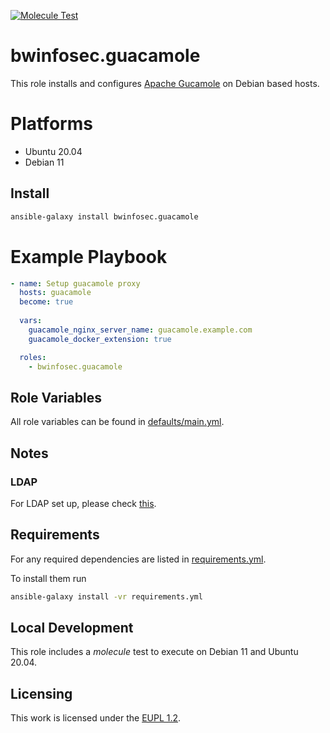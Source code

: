 [![Molecule Test](https://github.com/bwInfoSec/ansible-role-guacamole/actions/workflows/molecule-test.yml/badge.svg)](https://github.com/bwInfoSec/ansible-role-guacamole/actions/workflows/molecule-test.yml)

# bwinfosec.guacamole

This role installs and configures [Apache Gucamole](https://guacamole.apache.org/) on Debian based hosts.

# Platforms

- Ubuntu 20.04
- Debian 11

## Install

``` sh
ansible-galaxy install bwinfosec.guacamole
```

# Example Playbook
```yml
- name: Setup guacamole proxy
  hosts: guacamole
  become: true
  
  vars:
    guacamole_nginx_server_name: guacamole.example.com
    guacamole_docker_extension: true

  roles:
    - bwinfosec.guacamole
```

## Role Variables

All role variables can be found in [defaults/main.yml](defaults/main.yml).

## Notes

### LDAP

For LDAP set up, please check [this](https://kifarunix.com/setup-apache-guacamole-openldap-authentication/).


## Requirements

For any required dependencies are listed in [requirements.yml](requirements.yml).

To install them run

``` sh
ansible-galaxy install -vr requirements.yml
```

## Local Development

This role includes a *molecule* test to execute on Debian 11 and Ubuntu 20.04.

## Licensing

This work is licensed under the [EUPL 1.2](https://joinup.ec.europa.eu/collection/eupl/eupl-text-eupl-12).

